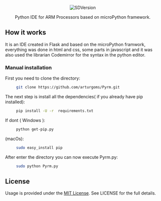 
<p align="center">
 <img src="https://dl.dropboxusercontent.com/s/3os488hqdagf77b/Screen%20Shot%202017-05-22%20at%2016.49.51.png?dl=0" alt="SDVersion"/>
</p>

<p align="center">Python IDE for ARM Processors based on microPython framework.</p>



## How it works

It is an IDE created in Flask and based on the microPython framwork, everything was done in html and css, some parts in javascript and it was also used the librarian Codemirror for the syntax in the python editor.

### Manual installation


 First you need to clone the directory:
 ```bash
      git clone https://github.com/arturgoms/Pyrm.git
 ```
The next step is install all the dependencies( if you already have pip installed):
 ```bash
      pip install -U -r  requirements.txt
 ```
If dont ( Windows ):
 ```bash
      python get-pip.py
 ```
(macOs):

 ```bash
      sudo easy_install pip
 ```
 After enter the directory you can now execute Pyrm.py:
 ```bash
      sudo python Pyrm.py
 ```


## License
Usage is provided under the [MIT License](http://opensource.org/licenses/mit-license.php). See LICENSE for the full details.
